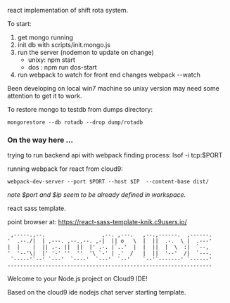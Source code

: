 react implementation of shift rota system.

To start:

1. get mongo running
2. init db with scripts/init.mongo.js
2. run the server (nodemon to update on change)
   * unixy: npm start
   * dos  : npm run dos-start
3. run webpack to watch for front end changes
   webpack --watch

Been developing on local win7 machine so unixy version may need some attention to get it to work.

To restore mongo to testdb from dumps directory:

```
mongorestore --db rotadb --drop dump/rotadb
```

### On the way here ...

trying to run backend api with webpack
finding process:
lsof -i tcp:$PORT

running webpack for react from cloud9:
```
webpack-dev-server --port $PORT --host $IP  --content-base dist/
```

*note $port and $ip seem to be already defined in workspace.*

react sass template.

point browser at:
https://react-sass-template-knik.c9users.io/



     ,-----.,--.                  ,--. ,---.   ,--.,------.  ,------.
    '  .--./|  | ,---. ,--.,--. ,-|  || o   \  |  ||  .-.  \ |  .---'
    |  |    |  || .-. ||  ||  |' .-. |`..'  |  |  ||  |  \  :|  `--,
    '  '--'\|  |' '-' ''  ''  '\ `-' | .'  /   |  ||  '--'  /|  `---.
     `-----'`--' `---'  `----'  `---'  `--'    `--'`-------' `------'
    -----------------------------------------------------------------


Welcome to your Node.js project on Cloud9 IDE!

Based on the cloud9 ide nodejs chat server starting template.
